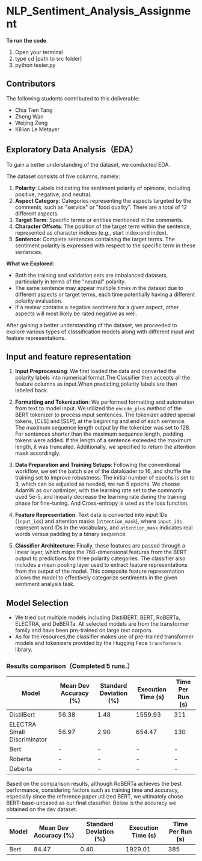 # NLP_Sentiment_Analysis_Assignment

**To run the code**
1. Open your terminal
2. type cd [path to src folder]
3. python tester.py


## Contributors

The following students contributed to this deliverable:

- Chia Tien Tang
- Zheng Wan
- Weijing Zeng
- Killian Le Metayer

## Exploratory Data Analysis（EDA）

To gain a better understanding of the dataset, we conducted EDA.

The dataset consists of five columns, namely:
1. **Polarity**: Labels indicating the sentiment polarity of opinions, including positive, negative, and neutral.
2. **Aspect Category**: Categories representing the aspects targeted by the comments, such as "service" or "food quality". There are a total of 12 different aspects.
3. **Target Term**: Specific terms or entities mentioned in the comments.
4. **Character Offsets**: The position of the target term within the sentence, represented as character indices (e.g., start index:end index).
5. **Sentence**: Complete sentences containing the target terms. The sentiment polarity is expressed with respect to the specific term in these sentences.

**What we Explored**:

- Both the training and validation sets are imbalanced datasets, particularly in terms of the "neutral" polarity.
- The same sentence may appear multiple times in the dataset due to different aspects or target terms, each time potentially having a different polarity evaluation.
- If a review contains a negative sentiment for a given aspect, other aspects will most likely be rated negative as well.

After gaining a better understanding of the dataset, we proceeded to explore various types of classification models along with different input and feature representations.

## Input and feature representation

1. **Input Preprocessing**: We first loaded the data and converted the polarity labels into numerical format.The Classifier then accepts all the feature columns as input.When predicting,polarity labels are then labeled back.

2. **Formatting and Tokenization**: We performed formatting and automation from text to model input. We utilized the `encode_plus` method of the BERT tokenizer to process input sentences. The tokenizer added special tokens, [CLS] and [SEP], at the beginning and end of each sentence. The maximum sequence length output by the tokenizer was set to 128. For sentences shorter than the maximum sequence length, padding tokens were added. If the length of a sentence exceeded the maximum length, it was truncated. Additionally, we specified to return the attention mask accordingly.

3. **Data Preparation and Training Setups**: Following the conventional workflow, we set the batch size of the dataloader to 16, and shuffle the training set to improve robustness. The initial number of epochs is set to 3, which can be adjusted as needed, we run 5 epochs. We choose AdamW as our optimizer, with the learning rate set to the commonly used 5e-5, and linearly decrease the learning rate during the training phase for fine-tuning. And Cross-entropy is used as the loss function.

4. **Feature Representation**:
Text data is converted into input IDs (`input_ids`) and attention masks (`attention_mask`), where `input_ids` represent word IDs in the vocabulary, and `attention_mask` indicates real words versus padding by a binary sequence.

5. **Classifier Architecture:**
Finally, these features are passed through a linear layer, which maps the 768-dimensional features from the BERT output to predictions for three polarity categories. The classifier also includes a mean pooling layer used to extract feature representations from the output of the model. This composite feature representation allows the model to effectively categorize sentiments in the given sentiment analysis task.

##  Model Selection

- We tried out multiple models including DistilBERT, BERT, RoBERTa, ELECTRA, and DeBERTa. All selected models are from the transformer family and have been pre-trained on large text corpora.
- As for the resources,the classifier makes use of pre-trained transformer models and tokenizers provided by the Hugging Face `transformers` library.

###  Results comparison（Completed 5 runs.）

| Model                           | Mean Dev Accuracy (%) | Standard Deviation (%) | Execution Time (s) | Time Per Run (s) |
|---------------------------------|-----------------------|------------------------|---------------------|------------------|
| DistilBert                      | 56.38                 | 1.48                   | 1559.93             | 311              |
| ELECTRA Small Discriminator     | 56.97                 | 2.90                   | 654.47              | 130              |
| Bert                            | -                     | -                      | -                   | -                |
| Roberta                         | -                     | -                      | -                   | -                |
| Deberta                         | -                     | -                      | -                   | -                |

Based on the comparison results, although RoBERTa achieves the best performance, considering factors such as training time and accuracy, especially since the reference paper utilized BERT, we ultimately chose BERT-base-uncased as our final classifier. Below is the accuracy we obtained on the dev dataset.

| Model                           | Mean Dev Accuracy (%) | Standard Deviation (%) | Execution Time (s) | Time Per Run (s) |
|---------------------------------|-----------------------|------------------------|---------------------|------------------|
| Bert                            | 84.47                 | 0.40                   | 1929.01             | 385              |


